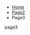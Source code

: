<ul class="breadcrumb">
  <li><a href="index.html">Home</a></li>
  <li><a href="page2.html">Page2</a></li>
  <li>Page3</li>
</ul
<h1>page3 </h1>
 

